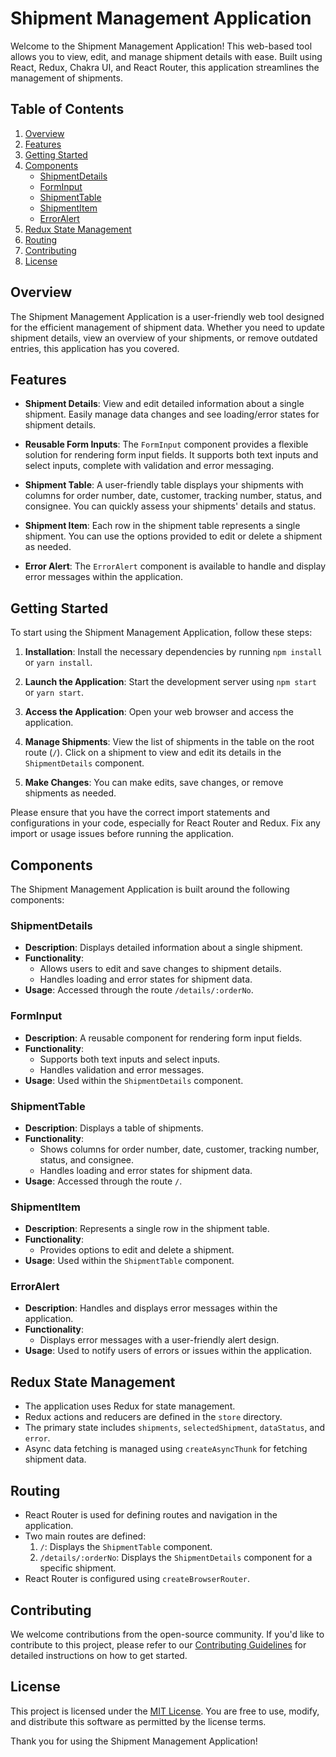 # Shipment Management Application

Welcome to the Shipment Management Application! This web-based tool allows you to view, edit, and manage shipment details with ease. Built using React, Redux, Chakra UI, and React Router, this application streamlines the management of shipments.

## Table of Contents

1. [Overview](#overview)
2. [Features](#features)
3. [Getting Started](#getting-started)
4. [Components](#components)
    - [ShipmentDetails](#shipmentdetails)
    - [FormInput](#forminput)
    - [ShipmentTable](#shipmenttable)
    - [ShipmentItem](#shipmentitem)
    - [ErrorAlert](#erroralert)
5. [Redux State Management](#redux-state-management)
6. [Routing](#routing)
7. [Contributing](#contributing)
8. [License](#license)

## Overview

The Shipment Management Application is a user-friendly web tool designed for the efficient management of shipment data. Whether you need to update shipment details, view an overview of your shipments, or remove outdated entries, this application has you covered.

## Features

- **Shipment Details**: View and edit detailed information about a single shipment. Easily manage data changes and see loading/error states for shipment details.

- **Reusable Form Inputs**: The `FormInput` component provides a flexible solution for rendering form input fields. It supports both text inputs and select inputs, complete with validation and error messaging.

- **Shipment Table**: A user-friendly table displays your shipments with columns for order number, date, customer, tracking number, status, and consignee. You can quickly assess your shipments' details and status.

- **Shipment Item**: Each row in the shipment table represents a single shipment. You can use the options provided to edit or delete a shipment as needed.

- **Error Alert**: The `ErrorAlert` component is available to handle and display error messages within the application.

## Getting Started

To start using the Shipment Management Application, follow these steps:

1. **Installation**: Install the necessary dependencies by running `npm install` or `yarn install`.

2. **Launch the Application**: Start the development server using `npm start` or `yarn start`.

3. **Access the Application**: Open your web browser and access the application.

4. **Manage Shipments**: View the list of shipments in the table on the root route (`/`). Click on a shipment to view and edit its details in the `ShipmentDetails` component.

5. **Make Changes**: You can make edits, save changes, or remove shipments as needed.

Please ensure that you have the correct import statements and configurations in your code, especially for React Router and Redux. Fix any import or usage issues before running the application.

## Components

The Shipment Management Application is built around the following components:

### ShipmentDetails

- **Description**: Displays detailed information about a single shipment.
- **Functionality**:
  - Allows users to edit and save changes to shipment details.
  - Handles loading and error states for shipment data.
- **Usage**: Accessed through the route `/details/:orderNo`.

### FormInput

- **Description**: A reusable component for rendering form input fields.
- **Functionality**:
  - Supports both text inputs and select inputs.
  - Handles validation and error messages.
- **Usage**: Used within the `ShipmentDetails` component.

### ShipmentTable

- **Description**: Displays a table of shipments.
- **Functionality**:
  - Shows columns for order number, date, customer, tracking number, status, and consignee.
  - Handles loading and error states for shipment data.
- **Usage**: Accessed through the route `/`.

### ShipmentItem

- **Description**: Represents a single row in the shipment table.
- **Functionality**:
  - Provides options to edit and delete a shipment.
- **Usage**: Used within the `ShipmentTable` component.

### ErrorAlert

- **Description**: Handles and displays error messages within the application.
- **Functionality**:
  - Displays error messages with a user-friendly alert design.
- **Usage**: Used to notify users of errors or issues within the application.

## Redux State Management

- The application uses Redux for state management.
- Redux actions and reducers are defined in the `store` directory.
- The primary state includes `shipments`, `selectedShipment`, `dataStatus`, and `error`.
- Async data fetching is managed using `createAsyncThunk` for fetching shipment data.

## Routing

- React Router is used for defining routes and navigation in the application.
- Two main routes are defined:
  1. `/`: Displays the `ShipmentTable` component.
  2. `/details/:orderNo`: Displays the `ShipmentDetails` component for a specific shipment.
- React Router is configured using `createBrowserRouter`.

## Contributing

We welcome contributions from the open-source community. If you'd like to contribute to this project, please refer to our [Contributing Guidelines](CONTRIBUTING.md) for detailed instructions on how to get started.

## License

This project is licensed under the [MIT License](LICENSE). You are free to use, modify, and distribute this software as permitted by the license terms.

Thank you for using the Shipment Management Application!
